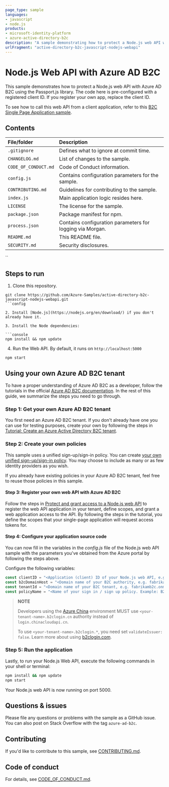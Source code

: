 ```yaml
---
page_type: sample
languages:
- javascript
- node.js
products:
- microsoft-identity-platform
- azure-active-directory-b2c
description: "A sample demonstrating how to protect a Node.js web API with Azure AD B2C using the Passport.js library."
urlFragment: "active-directory-b2c-javascript-nodejs-webapi"
---
```


# Node.js Web API with Azure AD B2C

This sample demonstrates how to protect a Node.js web API with Azure AD B2C using the Passport.js library. The code here is pre-configured with a registered client ID. If you register your own app, replace the client ID.

To see how to call this web API from a client application, refer to this [B2C Single Page Application sample](https://github.com/Azure-Samples/active-directory-b2c-javascript-msal-singlepageapp).

## Contents

| File/folder          | Description                                               |
|:---------------------|:----------------------------------------------------------|
| `.gitignore`         | Defines what to ignore at commit time.                    |
| `CHANGELOG.md`       | List of changes to the sample.                            |
| `CODE_OF_CONDUCT.md` | Code of Conduct information.                              |
| `config.js`          | Contains configuration parameters for the sample.         |
| `CONTRIBUTING.md`    | Guidelines for contributing to the sample.                |
| `index.js`           | Main application logic resides here.                      |
| `LICENSE`            | The license for the sample.                               |
| `package.json`       | Package manifest for npm.                                 |
| `process.json`       | Contains configuration parameters for logging via Morgan. |
| `README.md`          | This README file.                                         |
| `SECURITY.md`        | Security disclosures.                                     |
``

## Steps to run

1. Clone this repository.

```console
git clone https://github.com/Azure-Samples/active-directory-b2c-javascript-nodejs-webapi.git
```config

2. Install [Node.js](https://nodejs.org/en/download/) if you don't already have it.

3. Install the Node dependencies:

```console
npm install && npm update
```

4. Run the Web API. By default, it runs on `http://localhost:5000`

```console
npm start
```

## Using your own Azure AD B2C tenant

To have a proper understanding of Azure AD B2C as a developer, follow the tutorials in the official [Azure AD B2C documentation](https://docs.microsoft.com/azure/active-directory-b2c/). In the rest of this guide, we summarize the steps you need to go through.

### Step 1: Get your own Azure AD B2C tenant

You first need an Azure AD B2C tenant. If you don't already have one you can use for testing purposes, create your own by following the steps in [Tutorial: Create an Azure Active Directory B2C tenant](https://docs.microsoft.com/azure/active-directory-b2c/tutorial-create-tenant).

### Step 2: Create your own policies

This sample uses a unified sign-up/sign-in policy. You can create [your own unified sign-up/sign-in policy](https://docs.microsoft.com/azure/active-directory-b2c/tutorial-create-user-flows). You may choose to include as many or as few identity providers as you wish.

If you already have existing policies in your Azure AD B2C tenant, feel free to reuse those policies in this sample.

#### Step 3: Register your own web API with Azure AD B2C

Follow the steps in [Protect and grant access to a Node.js web API](https://docs.microsoft.com/azure/active-directory-b2c/tutorial-single-page-app-webapi) to register the web API application in your tenant, define scopes, and grant a web application access to the API. By following the steps in the tutorial, you define the scopes that your single-page application will request access tokens for.

#### Step 4: Configure your application source code

You can now fill in the variables in the *config.js* file of the Node.js web API sample with the parameters you've obtained from the Azure portal by following the steps above.

Configure the following variables:

```javascript
const clientID = "<Application (client) ID of your Node.js web API, e.g. 93733604-0000-0000-0000-87084dd55348>"
const b2cDomainHost = "<Domain name of your B2C authority, e.g. fabrikamb2c.b2clogin.com>";
const tenantId = "<Domain name of your B2C tenant, e.g. fabrikamb2c.onmicrosoft.com>";
const policyName = "<Name of your sign in / sign up policy. Example: B2C_1_SUSI>";
```

> **NOTE**
>
> Developers using the [Azure China](https://docs.microsoft.com/azure/active-directory/develop/authentication-national-cloud) environment MUST use `<your-tenant-name>.b2clogin.cn` authority instead of `login.chinacloudapi.cn`.
>
> To use `<your-tenant-name>.b2clogin.*`, you need set `validateIssuer: false`. Learn more about using [b2clogin.com](https://docs.microsoft.com/azure/active-directory-b2c/b2clogin).

### Step 5: Run the application

Lastly, to run your Node.js Web API, execute the following commands in your shell or terminal:

```bash
npm install && npm update
npm start
```

Your Node.js web API is now running on port 5000.

## Questions & issues

Please file any questions or problems with the sample as a GitHub issue. You can also post on Stack Overflow with the tag `azure-ad-b2c`.

## Contributing

If you'd like to contribute to this sample, see [CONTRIBUTING.md](./CONTRIBUTING.md).

## Code of conduct

For details, see [CODE_OF_CONDUCT.md](CODE_OF_CONDUCT.md).
